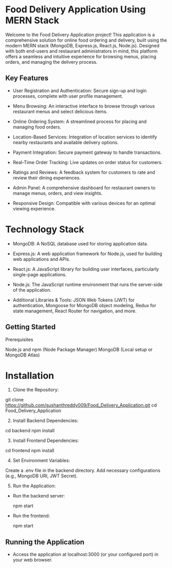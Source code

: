 # Food Delivery Application Using MERN Stack

Welcome to the Food Delivery Application project! This application is a comprehensive solution for online food ordering and delivery, built using the modern MERN stack (MongoDB, Express.js, React.js, Node.js). Designed with both end-users and restaurant administrators in mind, this platform offers a seamless and intuitive experience for browsing menus, placing orders, and managing the delivery process.

## Key Features

- User Registration and Authentication: Secure sign-up and login processes, complete with user profile management.

- Menu Browsing: An interactive interface to browse through various restaurant menus and select delicious items.

- Online Ordering System: A streamlined process for placing and managing food orders.

- Location-Based Services: Integration of location services to identify nearby restaurants and available delivery options.

- Payment Integration: Secure payment gateway to handle transactions.

- Real-Time Order Tracking: Live updates on order status for customers.

- Ratings and Reviews: A feedback system for customers to rate and review their dining experiences.

- Admin Panel: A comprehensive dashboard for restaurant owners to manage menus, orders, and view insights.

- Responsive Design: Compatible with various devices for an optimal viewing experience.


# Technology Stack


- MongoDB: A NoSQL database used for storing application data.

- Express.js: A web application framework for Node.js, used for building web applications and APIs.

- React.js: A JavaScript library for building user interfaces, particularly single-page applications.

- Node.js: The JavaScript runtime environment that runs the server-side of the application.

- Additional Libraries & Tools: JSON Web Tokens (JWT) for authentication, Mongoose for MongoDB object modeling, Redux for state management, React Router for navigation, and more.

## Getting Started

Prerequisites

Node.js and npm (Node Package Manager)
MongoDB (Local setup or MongoDB Atlas)

# Installation

1. Clone the Repository:

git clone https://github.com/sushanthreddy009/Food_Delivery_Application.git
cd Food_Delivery_Application

2. Install Backend Dependencies:

cd backend
npm install

3. Install Frontend Dependencies:

cd frontend
npm install

4. Set Environment Variables:

Create a .env file in the backend directory.
Add necessary configurations (e.g., MongoDB URI, JWT Secret).

5. Run the Application:

- Run the backend server:

  npm start

- Run the frontend:
   
  npm start

## Running the Application

- Access the application at localhost:3000 (or your configured port) in your web browser.
